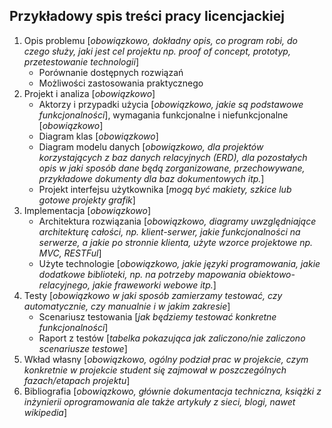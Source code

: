 ## Przykładowy spis treści pracy licencjackiej

1. Opis problemu
   [*obowiązkowo, dokładny opis, co program robi, do czego służy,
   jaki jest cel projektu np. proof of concept, prototyp, przetestowanie technologii*]
   - Porównanie dostępnych rozwiązań
   - Możliwości zastosowania praktycznego
1. Projekt i analiza [*obowiązkowo*]
   - Aktorzy i przypadki użycia
     \[*obowiązkowo, jakie są podstawowe funkcjonalności*\],
     wymagania funkcjonalne i niefunkcjonalne [*obowiązkowo*]
   - Diagram klas [*obowiązkowo*]
   - Diagram modelu danych [*obowiązkowo, dla projektów korzystających z baz danych relacyjnych (ERD),
     dla pozostałych opis w jaki sposób dane będą zorganizowane,
     przechowywane, przykładowe dokumenty dla baz dokumentowych itp.*]
   - Projekt interfejsu użytkownika [*mogą być makiety, szkice lub gotowe projekty grafik*]
3. Implementacja [*obowiązkowo*]
   - Architektura rozwiązania [*obowiązkowo, diagramy uwzględniające architekturę całości,
     np. klient-serwer, jakie funkcjonalności na serwerze, a jakie po stronnie klienta,
     użyte wzorce projektowe np. MVC, RESTFul*]
   - Użyte technologie [*obowiązkowo, jakie języki programowania, jakie dodatkowe biblioteki,
     np. na potrzeby mapowania obiektowo-relacyjnego, jakie fraweworki webowe itp.*]
4. Testy [*obowiązkowo w jaki sposób zamierzamy testować,
   czy automatycznie, czy manualnie i w jakim zakresie*]
   - Scenariusz testowania [*jak będziemy testować konkretne funkcjonalności*]
   - Raport z testów [*tabelka pokazująca jak zaliczono/nie zaliczono scenariusze testowe*]
5. Wkład własny [*obowiązkowo, ogólny podział prac w projekcie, czym konkretnie
   w projekcie student się zajmował w poszczególnych fazach/etapach projektu*]
6. Bibliografia [*obowiązkowo, głównie dokumentacja techniczna, książki z inżynierii
   oprogramowania ale także artykuły z sieci, blogi, nawet wikipedia*]
